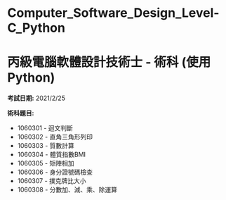 # Computer_Software_Design_Level-C_Python

# 丙級電腦軟體設計技術士 - 術科 (使用 Python)

**考試日期:** 2021/2/25

**術科題目:**

* 1060301 - 迴文判斷
* 1060302 - 直角三角形列印
* 1060303 - 質數計算
* 1060304 - 體質指數BMI
* 1060305 - 矩陣相加
* 1060306 - 身分證號碼檢查
* 1060307 - 撲克牌比大小
* 1060308 - 分數加、減、乘、除運算
